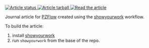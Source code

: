 <a href="https://github.com/jfcrenshaw/pzflow-paper/actions/workflows/build.yml">
<img src="https://github.com/jfcrenshaw/pzflow-paper/actions/workflows/build.yml/badge.svg" alt="Article status"/>
</a>
<a href="https://github.com/jfcrenshaw/pzflow-paper/raw/main-pdf/arxiv.tar.gz">
<img src="https://img.shields.io/badge/article-tarball-blue.svg?style=flat" alt="Article tarball"/>
</a>
<a href="https://github.com/jfcrenshaw/pzflow-paper/raw/main-pdf/ms.pdf">
<img src="https://img.shields.io/badge/article-pdf-blue.svg?style=flat" alt="Read the article"/>
</a>

Journal article for [PZFlow](https://jfcrenshaw.github.io/pzflow/) created using the [showyourwork](https://github.com/showyourwork/showyourwork) workflow.

To build the article:

1. install [showyourwork](https://github.com/showyourwork/showyourwork)
2. run `showyourwork` from the base of the repo.
